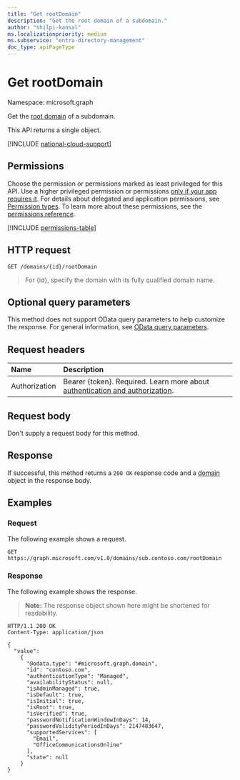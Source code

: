 ```yaml
---
title: "Get rootDomain"
description: "Get the root domain of a subdomain."
author: "shilpi-kansal"
ms.localizationpriority: medium
ms.subservice: "entra-directory-management"
doc_type: apiPageType
---
```


# Get rootDomain

Namespace: microsoft.graph

Get the [root domain](../resources/domain.md) of a subdomain.

This API returns a single object.

[!INCLUDE [national-cloud-support](../../includes/global-only.md)]

## Permissions

Choose the permission or permissions marked as least privileged for this API. Use a higher privileged permission or permissions [only if your app requires it](/graph/permissions-overview#best-practices-for-using-microsoft-graph-permissions). For details about delegated and application permissions, see [Permission types](/graph/permissions-overview#permission-types). To learn more about these permissions, see the [permissions reference](/graph/permissions-reference).

<!-- { "blockType": "permissions", "name": "domain_get_rootdomain" } -->
[!INCLUDE [permissions-table](../includes/permissions/domain-get-rootdomain-permissions.md)]

## HTTP request

<!-- {
  "blockType": "ignored"
}
-->
``` http
GET /domains/{id}/rootDomain
```
> For {id}, specify the domain with its fully qualified domain name.

## Optional query parameters

This method does not support OData query parameters to help customize the response. For general information, see [OData query parameters](/graph/query-parameters).

## Request headers

|Name|Description|
|:---|:---|
|Authorization|Bearer {token}. Required. Learn more about [authentication and authorization](/graph/auth/auth-concepts).|

## Request body

Don't supply a request body for this method.

## Response

If successful, this method returns a `200 OK` response code and a [domain](../resources/domain.md) object in the response body.

## Examples

### Request

The following example shows a request.
<!-- {
  "blockType": "request",
  "sampleKeys": ["sub.contoso.com"],
  "name": "get_rootDomain"
}
-->
``` http
GET https://graph.microsoft.com/v1.0/domains/sub.contoso.com/rootDomain
```

### Response

The following example shows the response.
>**Note:** The response object shown here might be shortened for readability.
<!-- {
  "blockType": "response",
  "truncated": true,
  "@odata.type": "microsoft.graph.domain"
}
-->
``` http
HTTP/1.1 200 OK
Content-Type: application/json

{
  "value":
    {
      "@odata.type": "#microsoft.graph.domain",
      "id": "contoso.com",
      "authenticationType": "Managed",
      "availabilityStatus": null,
      "isAdminManaged": true,
      "isDefault": true,
      "isInitial": true,
      "isRoot": true,
      "isVerified": true,
      "passwordNotificationWindowInDays": 14,
      "passwordValidityPeriodInDays": 2147483647,
      "supportedServices": [
        "Email",
        "OfficeCommunicationsOnline"
      ],
      "state": null
    }
}
```
